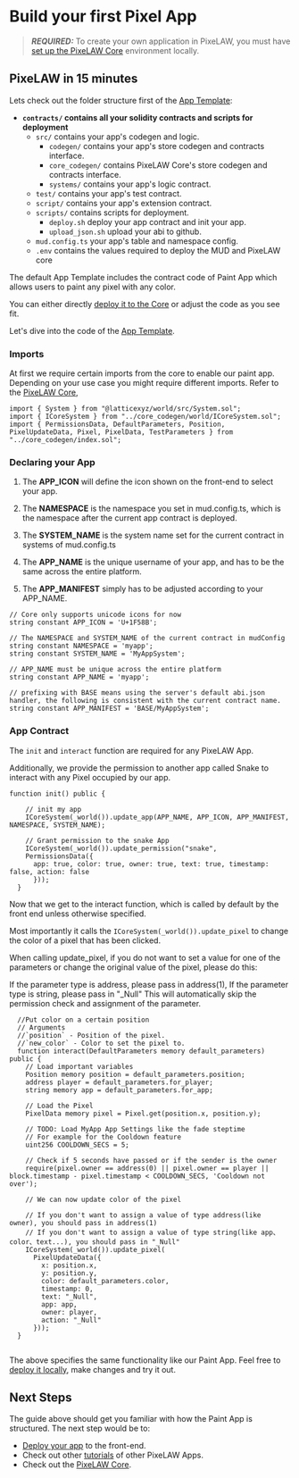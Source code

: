 # Build your first Pixel App

> **_REQUIRED:_** To create your own application in PixeLAW, you must have [set up the PixeLAW Core](../getting-started/quick-start-mud.md) environment locally.

## PixeLAW in 15 minutes

Lets check out the folder structure first of the [App Template](https://github.com/themetacat/pixelaw_app_template_mud):

- **`contracts/` contains all your solidity contracts and scripts for deployment**
  - `src/` contains your app's codegen and logic.
    - `codegen/` contains your app's store codegen and contracts interface.
    - `core_codegen/` contains PixeLAW Core's store codegen and contracts interface.
    - `systems/` contains your app's logic contract.
  - `test/` contains your app's test contract.
  - `script/` contains your app's extension contract.
  - `scripts/` contains scripts for deployment.
    - `deploy.sh` deploy your app contract and init your app.
    - `upload_json.sh` upload your abi to github.
  - `mud.config.ts` your app's table and namespace config.
  - `.env` contains the values required to deploy the MUD and PixeLAW core

The default App Template includes the contract code of Paint App which allows users to paint any pixel with any color.

You can either directly [deploy it to the Core](2-deploy-app-mud.md) or adjust the code as you see fit.

Let's dive into the code of the [App Template](https://github.com/themetacat/pixelaw_app_template_mud/tree/main).

### Imports

At first we require certain imports from the core to enable our paint app. Depending on your use case you might require different imports. Refer to the [PixeLAW Core](https://github.com/themetacat/pixelaw_core),

```solidity
import { System } from "@latticexyz/world/src/System.sol";
import { ICoreSystem } from "../core_codegen/world/ICoreSystem.sol";
import { PermissionsData, DefaultParameters, Position, PixelUpdateData, Pixel, PixelData, TestParameters } from "../core_codegen/index.sol";
```

### Declaring your App

1. The **APP_ICON** will define the icon shown on the front-end to select your app.


2. The **NAMESPACE** is the namespace you set in mud.config.ts, which is the namespace after the current app contract is deployed.

3. The **SYSTEM_NAME** is the system name set for the current contract in systems of mud.config.ts

4. The **APP_NAME** is the unique username of your app, and has to be the same across the entire platform.

5. The **APP_MANIFEST** simply has to be adjusted according to your APP_NAME.

```solidity
// Core only supports unicode icons for now
string constant APP_ICON = 'U+1F58B';

// The NAMESPACE and SYSTEM_NAME of the current contract in mudConfig
string constant NAMESPACE = 'myapp';
string constant SYSTEM_NAME = 'MyAppSystem';

// APP_NAME must be unique across the entire platform
string constant APP_NAME = 'myapp';

// prefixing with BASE means using the server's default abi.json handler, the following is consistent with the current contract name.
string constant APP_MANIFEST = 'BASE/MyAppSystem';
```

### App Contract
The `init` and `interact` function are required for any PixeLAW App.

Additionally, we provide the permission to another app called Snake to interact with any Pixel occupied by our app.
```solidity
function init() public {
    
    // init my app
    ICoreSystem(_world()).update_app(APP_NAME, APP_ICON, APP_MANIFEST, NAMESPACE, SYSTEM_NAME);

    // Grant permission to the snake App
    ICoreSystem(_world()).update_permission("snake", 
    PermissionsData({
      app: true, color: true, owner: true, text: true, timestamp: false, action: false
      })); 
  }

```
Now that we get to the interact function, which is called by default by the front end unless otherwise specified. 

Most importantly it calls the `ICoreSystem(_world()).update_pixel` to change the color of a pixel that has been clicked.

When calling update_pixel, if you do not want to set a value for one of the parameters or change the original value of the pixel, please do this:

If the parameter type is address, please pass in address(1),
If the parameter type is string, please pass in "_Null"
This will automatically skip the permission check and assignment of the parameter.

```solidity
  //Put color on a certain position
  // Arguments
  //`position` - Position of the pixel.
  //`new_color` - Color to set the pixel to.
  function interact(DefaultParameters memory default_parameters) public {
    // Load important variables
    Position memory position = default_parameters.position;
    address player = default_parameters.for_player;
    string memory app = default_parameters.for_app;

    // Load the Pixel
    PixelData memory pixel = Pixel.get(position.x, position.y);

    // TODO: Load MyApp App Settings like the fade steptime
    // For example for the Cooldown feature
    uint256 COOLDOWN_SECS = 5;

    // Check if 5 seconds have passed or if the sender is the owner
    require(pixel.owner == address(0) || pixel.owner == player || block.timestamp - pixel.timestamp < COOLDOWN_SECS, 'Cooldown not over');

    // We can now update color of the pixel

    // If you don't want to assign a value of type address(like owner), you should pass in address(1)
    // If you don't want to assign a value of type string(like app、color、text...), you should pass in "_Null"
    ICoreSystem(_world()).update_pixel(
      PixelUpdateData({
        x: position.x,
        y: position.y,
        color: default_parameters.color,
        timestamp: 0,
        text: "_Null",
        app: app,
        owner: player,
        action: "_Null"
      }));
  }
  
```

The above specifies the same functionality like our Paint App. Feel free to [deploy it locally](./2-deploy-app-mud.md), make changes and try it out.

## Next Steps

The guide above should get you familiar with how the Paint App is structured. The next step would be to:
- [Deploy your app](./2-deploy-app-mud.md) to the front-end.
- Check out other [tutorials](../how-to-play/tutorials.md) of other PixeLAW Apps.
- Check out the [PixeLAW Core](https://github.com/themetacat/pixelaw_core/tree/main).